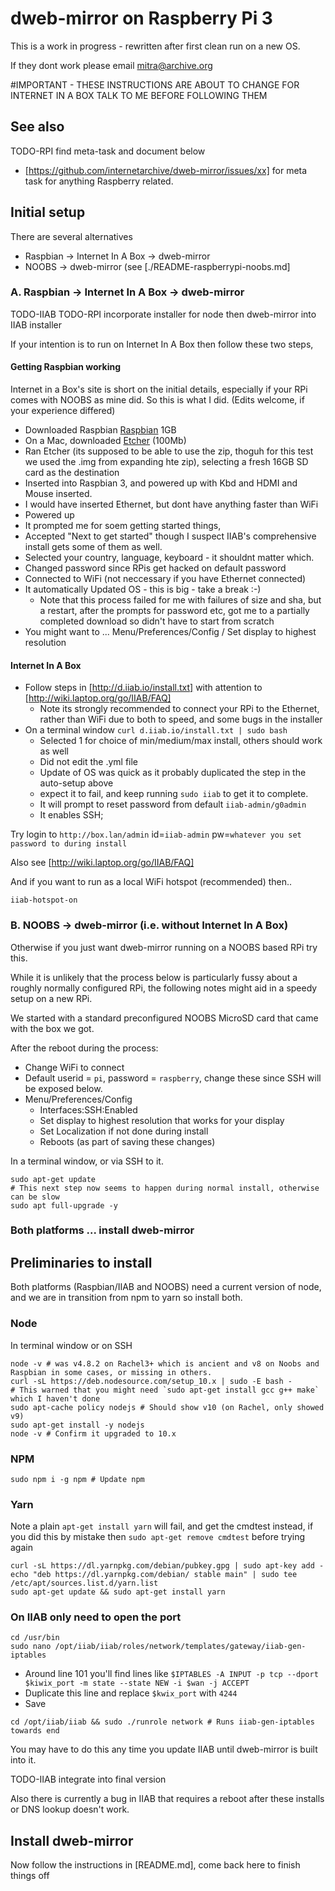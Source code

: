 # dweb-mirror on Raspberry Pi 3

This is a work in progress - rewritten after first clean run on a new OS.

If they dont work please email mitra@archive.org

#IMPORTANT - THESE INSTRUCTIONS ARE ABOUT TO CHANGE FOR INTERNET IN A BOX 
TALK TO ME BEFORE FOLLOWING THEM

## See also
TODO-RPI find meta-task and document below
* [https://github.com/internetarchive/dweb-mirror/issues/xx] for meta task for anything Raspberry related.

## Initial setup

There are several alternatives
* Raspbian -> Internet In A Box -> dweb-mirror
* NOOBS -> dweb-mirror (see [./README-raspberrypi-noobs.md]

### A. Raspbian -> Internet In A Box -> dweb-mirror

TODO-IIAB TODO-RPI incorporate installer for node then dweb-mirror into IIAB installer

If your intention is to run on Internet In A Box then follow these two steps, 

#### Getting Raspbian working
Internet in a Box's site is short on the initial details, especially if your RPi comes with NOOBS as mine did. 
So this is what I did. (Edits welcome, if your experience differed)

* Downloaded Raspbian [Raspbian](https://www.raspberrypi.org/downloads/raspbian/) 1GB
* On a Mac, downloaded [Etcher](https://www.balena.io/etcher/) (100Mb)
* Ran Etcher (its supposed to be able to use the zip, thoguh for this test we used the .img from expanding hte zip), selecting a fresh 16GB SD card as the destination
* Inserted into Raspbian 3, and powered up with Kbd and HDMI and Mouse inserted. 
* I would have inserted Ethernet, but dont have anything faster than WiFi
* Powered up
* It prompted me for soem getting started things, 
* Accepted "Next to get started" though I suspect IIAB's comprehensive install gets some of them as well.
* Selected your country, language, keyboard - it shouldnt matter which.
* Changed password since RPis get hacked on default password
* Connected to WiFi (not neccessary if you have Ethernet connected)
* It automatically Updated OS - this is big - take a break :-)
    * Note that this process failed for me with failures of size and sha, but a restart, after the prompts for password etc, 
    got me to a partially completed download so didn't have to start from scratch
* You might want to ... Menu/Preferences/Config / Set display to highest resolution

#### Internet In A Box
* Follow steps in [http://d.iiab.io/install.txt] with attention to [http://wiki.laptop.org/go/IIAB/FAQ]
    * Note its strongly recommended to connect your RPi to the Ethernet, rather than WiFi due to both to speed, and some bugs in the installer
* On a terminal window `curl d.iiab.io/install.txt | sudo bash`
    * Selected 1 for choice of min/medium/max install, others should work as well
    * Did not edit the .yml file
    * Update of OS was quick as it probably duplicated the step in the auto-setup above
    * expect it to fail, and keep running `sudo iiab` to get it to complete.    
    * It will prompt to reset password from default `iiab-admin/g0admin`
    * It enables SSH; 


Try login to `http://box.lan/admin`   id=`iiab-admin` pw=`whatever you set password to during install`

Also see [http://wiki.laptop.org/go/IIAB/FAQ]

And if you want to run as a local WiFi hotspot (recommended) then..
```
iiab-hotspot-on
```


### B. NOOBS -> dweb-mirror (i.e. without Internet In A Box)

Otherwise if you just want dweb-mirror running on a NOOBS based RPi try this. 

While it is unlikely that the process below is particularly fussy about a roughly normally configured RPi, 
the following notes might aid in a speedy setup on a new RPi.

We started with a standard preconfigured NOOBS MicroSD card that came with the box we got. 

After the reboot during the process:
* Change WiFi to connect
* Default userid = `pi`, password = `raspberry`, change these since SSH will be exposed below.
* Menu/Preferences/Config
  * Interfaces:SSH:Enabled
  * Set display to highest resolution that works for your display
  * Set Localization if not done during install
  * Reboots (as part of saving these changes)

In a terminal window, or via SSH to it. 
```
sudo apt-get update
# This next step now seems to happen during normal install, otherwise can be slow
sudo apt full-upgrade -y 
```

### Both platforms ... install dweb-mirror

## Preliminaries to install

Both platforms (Raspbian/IIAB and NOOBS) need a current version of node, 
and we are in transition from npm to yarn so install both. 


### Node
In terminal window or on SSH
```
node -v # was v4.8.2 on Rachel3+ which is ancient and v8 on Noobs and Raspbian in some cases, or missing in others.
curl -sL https://deb.nodesource.com/setup_10.x | sudo -E bash -
# This warned that you might need `sudo apt-get install gcc g++ make` which I haven't done
sudo apt-cache policy nodejs # Should show v10 (on Rachel, only showed v9)
sudo apt-get install -y nodejs
node -v # Confirm it upgraded to 10.x
```
### NPM
```
sudo npm i -g npm # Update npm
```

### Yarn
Note a plain `apt-get install yarn` will fail, and get the cmdtest instead, if you did this by mistake then `sudo apt-get remove cmdtest` before trying again
```
curl -sL https://dl.yarnpkg.com/debian/pubkey.gpg | sudo apt-key add -
echo "deb https://dl.yarnpkg.com/debian/ stable main" | sudo tee /etc/apt/sources.list.d/yarn.list
sudo apt-get update && sudo apt-get install yarn
```

### On IIAB only need to open the port
```
cd /usr/bin
sudo nano /opt/iiab/iiab/roles/network/templates/gateway/iiab-gen-iptables
```
* Around line 101 you'll find lines like
`$IPTABLES -A INPUT -p tcp --dport $kiwix_port -m state --state NEW -i $wan -j ACCEPT`
* Duplicate this line and replace `$kwix_port` with `4244`
* Save 
```
cd /opt/iiab/iiab && sudo ./runrole network # Runs iiab-gen-iptables towards end
```
You may have to do this any time you update IIAB until dweb-mirror is built into it.

TODO-IIAB integrate into final version

Also there is currently a bug in IIAB that requires a reboot after these installs or DNS lookup doesn't work.

## Install dweb-mirror


Now follow the instructions in [README.md], come back here to finish things off


